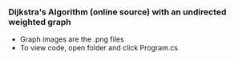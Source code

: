 ### Dijkstra's Algorithm (online source) with an undirected weighted graph
- Graph images are the .png files
- To view code, open folder and click Program.cs